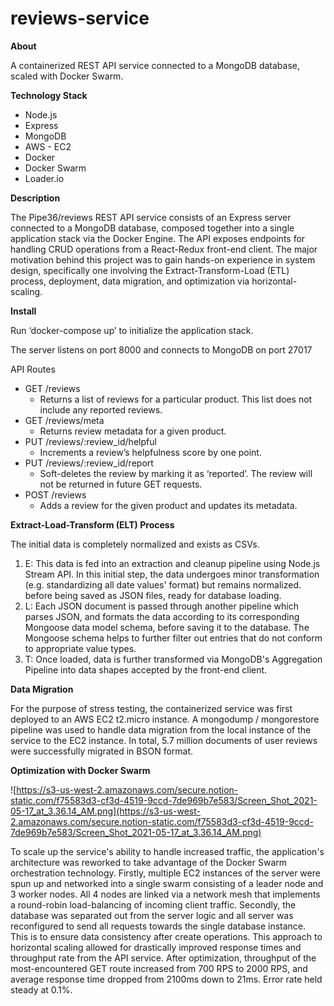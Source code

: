 # reviews-service

**About**

A containerized REST API service connected to a MongoDB database, scaled with Docker Swarm.

**Technology Stack**

- Node.js
- Express
- MongoDB
- AWS - EC2
- Docker
- Docker Swarm
- Loader.io

**Description**

The Pipe36/reviews REST API service consists of an Express server connected to a MongoDB database, composed together into a single application stack via the Docker Engine. The API exposes endpoints for handling CRUD operations from a React-Redux front-end client. The major motivation behind this project was to gain hands-on experience in system design, specifically one involving the Extract-Transform-Load (ETL) process, deployment, data migration, and optimization via horizontal-scaling.

**Install**

Run ‘docker-compose up’ to initialize the application stack.

The server listens on port 8000 and connects to MongoDB on port 27017

API Routes

- GET /reviews
    - Returns a list of reviews for a particular product. This list does not include any reported reviews.
- GET /reviews/meta
    - Returns review metadata for a given product.
- PUT /reviews/:review_id/helpful
    - Increments a review’s helpfulness score by one point.
- PUT /reviews/:review_id/report
    - Soft-deletes the review by marking it as ‘reported’. The review will not be returned in future GET requests.
- POST /reviews
    - Adds a review for the given product and updates its metadata.

**Extract-Load-Transform (ELT) Process**

The initial data is completely normalized and exists as CSVs.

1. E: This data is fed into an extraction and cleanup pipeline using Node.js Stream API. In this initial step, the data undergoes minor transformation (e.g. standardizing all date values' format) but remains normalized. before being saved as JSON files, ready for database loading. 
2. L: Each JSON document is passed through another pipeline which parses JSON, and formats the data according to its corresponding Mongoose data model schema, before saving it to the database. The Mongoose schema helps to further filter out entries that do not conform to appropriate value types.
3. T: Once loaded, data is further transformed via MongoDB's Aggregation Pipeline into data shapes accepted by the front-end client. 

**Data Migration**

For the purpose of stress testing, the containerized service was first deployed to an AWS EC2 t2.micro instance. A mongodump / mongorestore pipeline was used to handle data migration from the local instance of the service to the EC2 instance. In total, 5.7 million documents of user reviews were successfully migrated in BSON format.  

**Optimization with Docker Swarm**

![https://s3-us-west-2.amazonaws.com/secure.notion-static.com/f75583d3-cf3d-4519-9ccd-7de969b7e583/Screen_Shot_2021-05-17_at_3.36.14_AM.png](https://s3-us-west-2.amazonaws.com/secure.notion-static.com/f75583d3-cf3d-4519-9ccd-7de969b7e583/Screen_Shot_2021-05-17_at_3.36.14_AM.png)

To scale up the service's ability to handle increased traffic, the application's architecture was reworked to take advantage of the Docker Swarm orchestration technology. Firstly, multiple EC2 instances of the server were spun up and networked into a single swarm consisting of a leader node and 3 worker nodes. All 4 nodes are linked via a network mesh that implements a round-robin load-balancing of incoming client traffic. Secondly, the database was separated out from the server logic and all server was reconfigured to send all requests towards the single database instance. This is to ensure data consistency after create operations. This approach to horizontal scaling allowed for drastically improved response times and throughput rate from the API service. After optimization, throughput of the most-encountered GET route increased from 700 RPS to 2000 RPS, and average response time dropped from 2100ms down to 21ms. Error rate held steady at 0.1%.

